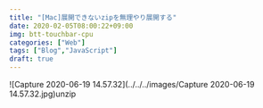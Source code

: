```yaml
---
title: "[Mac]展開できないzipを無理やり展開する"
date: 2020-02-05T08:00:22+09:00
img: btt-touchbar-cpu
categories: ["Web"]
tags: ["Blog","JavaScript"]
draft: true
---
```


![Capture 2020-06-19 14.57.32](../../../images/Capture 2020-06-19 14.57.32.jpg)unzip

